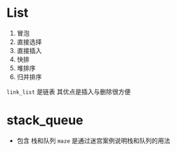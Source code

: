 # List

1. 冒泡
2. 直接选择
3. 直接插入
4. 快排
5. 堆排序
6. 归并排序

`link_list` 是链表
其优点是插入与删除很方便

# stack_queue

- 包含 栈和队列
`maze` 是通过迷宫案例说明栈和队列的用法